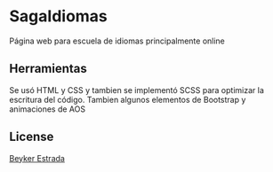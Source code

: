 # SagaIdiomas

Página web para escuela de idiomas principalmente online

## Herramientas

Se usó HTML y CSS y tambien se implementó SCSS para optimizar la escritura del código. Tambien algunos elementos de Bootstrap y animaciones de AOS


## License
[Beyker Estrada](https://www.linkedin.com/in/beykerestrada/)
